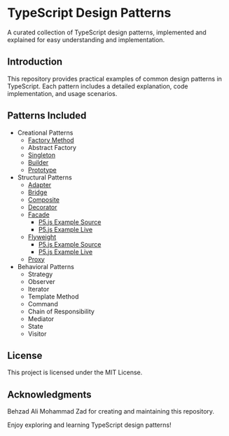 # TypeScript Design Patterns

A curated collection of TypeScript design patterns, implemented and explained for easy understanding and implementation.

## Introduction

This repository provides practical examples of common design patterns in TypeScript. Each pattern includes a detailed explanation, code implementation, and usage scenarios.

## Patterns Included

- Creational Patterns
  - [Factory Method](src/creational/factory/factory.ts)
  - Abstract Factory
  - [Singleton](src/creational/singleton/singleton.ts)
  - [Builder](src/creational/builder/builder.ts)
  - [Prototype](src/creational/prototype/prototype.ts)
- Structural Patterns
  - [Adapter](src/structural/adapter/adapter.ts)
  - [Bridge](src/structural/bridge/bridge.ts)
  - [Composite](src/structural/composite/composite.ts)
  - [Decorator](src/structural/decorator/decorator.ts)
  - [Facade](src/structural/facade/facade.ts)
    - [P5.js Example Source](https://editor.p5js.org/behzad.am/sketches/Z_cxjFuwt)
    - [P5.js Example Live](https://editor.p5js.org/behzad.am/full/Z_cxjFuwt)
  - [Flyweight](src/structural/flyweight/flyweight.ts)
    - [P5.js Example Source](https://editor.p5js.org/behzad.am/sketches/eTARZLkof)
    - [P5.js Example Live](https://editor.p5js.org/behzad.am/full/eTARZLkof)
  - [Proxy](src/structural/proxy/proxy.ts)
- Behavioral Patterns
  - Strategy
  - Observer
  - Iterator
  - Template Method
  - Command
  - Chain of Responsibility
  - Mediator
  - State
  - Visitor

## License

This project is licensed under the MIT License.

## Acknowledgments

Behzad Ali Mohammad Zad for creating and maintaining this repository.

Enjoy exploring and learning TypeScript design patterns!
